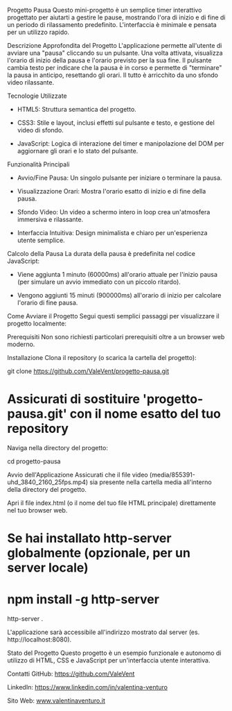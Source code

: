 Progetto Pausa
Questo mini-progetto è un semplice timer interattivo progettato per aiutarti a gestire le pause, mostrando l'ora di inizio e di fine di un periodo di rilassamento predefinito. L'interfaccia è minimale e pensata per un utilizzo rapido.

Descrizione Approfondita del Progetto
L'applicazione permette all'utente di avviare una "pausa" cliccando su un pulsante. Una volta attivata, visualizza l'orario di inizio della pausa e l'orario previsto per la sua fine. Il pulsante cambia testo per indicare che la pausa è in corso e permette di "terminare" la pausa in anticipo, resettando gli orari. Il tutto è arricchito da uno sfondo video rilassante.

Tecnologie Utilizzate
- HTML5: Struttura semantica del progetto.

- CSS3: Stile e layout, inclusi effetti sul pulsante e testo, e gestione del video di sfondo.

- JavaScript: Logica di interazione del timer e manipolazione del DOM per aggiornare gli orari e lo stato del pulsante.

Funzionalità Principali
- Avvio/Fine Pausa: Un singolo pulsante per iniziare o terminare la pausa.

- Visualizzazione Orari: Mostra l'orario esatto di inizio e di fine della pausa.

- Sfondo Video: Un video a schermo intero in loop crea un'atmosfera immersiva e rilassante.

- Interfaccia Intuitiva: Design minimalista e chiaro per un'esperienza utente semplice.

Calcolo della Pausa
La durata della pausa è predefinita nel codice JavaScript:

- Viene aggiunta 1 minuto (60000ms) all'orario attuale per l'inizio pausa (per simulare un avvio immediato con un piccolo ritardo).

- Vengono aggiunti 15 minuti (900000ms) all'orario di inizio per calcolare l'orario di fine pausa.

Come Avviare il Progetto
Segui questi semplici passaggi per visualizzare il progetto localmente:

Prerequisiti
Non sono richiesti particolari prerequisiti oltre a un browser web moderno.

Installazione
Clona il repository (o scarica la cartella del progetto):

git clone https://github.com/ValeVent/progetto-pausa.git
# Assicurati di sostituire 'progetto-pausa.git' con il nome esatto del tuo repository

Naviga nella directory del progetto:

cd progetto-pausa

Avvio dell'Applicazione
Assicurati che il file video (media/855391-uhd_3840_2160_25fps.mp4) sia presente nella cartella media all'interno della directory del progetto.

Apri il file index.html (o il nome del tuo file HTML principale) direttamente nel tuo browser web.

# Se hai installato http-server globalmente (opzionale, per un server locale)
# npm install -g http-server
http-server .

L'applicazione sarà accessibile all'indirizzo mostrato dal server (es. http://localhost:8080).

Stato del Progetto
Questo progetto è un esempio funzionale e autonomo di utilizzo di HTML, CSS e JavaScript per un'interfaccia utente interattiva.

Contatti
GitHub: https://github.com/ValeVent

LinkedIn: https://www.linkedin.com/in/valentina-venturo

Sito Web: www.valentinaventuro.it
